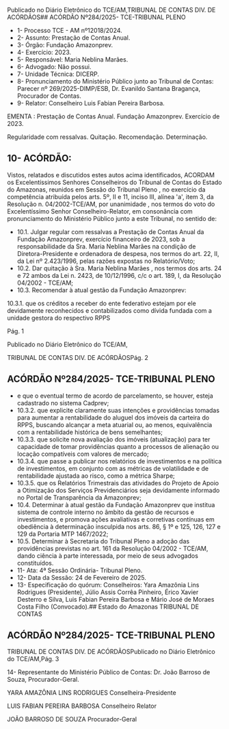 Publicado  no  Diário  Eletrônico do TCE/AM,TRIBUNAL DE CONTAS DIV. DE ACÓRDÃOS## ACÓRDÃO Nº284/2025- TCE-TRIBUNAL PLENO

- 1- Processo TCE - AM nº12018/2024.
- 2- Assunto: Prestação de Contas Anual.
- 3- Órgão: Fundação Amazonprev.
- 4- Exercício: 2023.
- 5- Responsável: Maria Neblina Marães.
- 6- Advogado: Não possui.
- 7- Unidade Técnica: DICERP.
- 8- Pronunciamento  do  Ministério  Público  junto  ao  Tribunal  de  Contas: Parecer  nº 269/2025-DIMP/ESB, Dr. Evanildo Santana Bragança, Procurador de Contas.
- 9- Relator: Conselheiro Luis Fabian Pereira Barbosa.

EMENTA : Prestação  de  Contas  Anual.  Fundação Amazonprev. Exercício de 2023.

Regularidade com ressalvas. Quitação. Recomendação. Determinação.

## 10-  ACÓRDÃO:

Vistos, relatados e discutidos estes autos acima identificados, ACORDAM os Excelentíssimos Senhores Conselheiros do Tribunal de Contas do Estado do Amazonas, reunidos em Sessão do Tribunal Pleno , no exercício da competência atribuída pelos arts. 5º, II e  11,  inciso  III, alínea  'a', item  3,  da  Resolução  n.  04/2002-TCE/AM, por unanimidade ,  nos  termos  do  voto  do  Excelentíssimo  Senhor  Conselheiro-Relator, em consonância com pronunciamento do Ministério Público junto a este Tribunal, no sentido de:

- 10.1. Julgar  regular  com  ressalvas a  Prestação  de  Contas  Anual  da Fundação Amazonprev, exercício financeiro de 2023, sob a responsabilidade  da  Sra. Maria  Neblina  Marães na  condição  de Diretora-Presidente e ordenadora de despesa, nos termos do art. 22, II, da Lei nº 2.423/1996, pelas razões expostas no Relatório/Voto;
- 10.2. Dar quitação à Sra. Maria Neblina Marães , nos termos dos arts. 24 e 72 ambos da Lei n. 2423, de 10/12/1996, c/c o art. 189, I, da Resolução 04/2002 - TCE/AM;
- 10.3. Recomendar à atual gestão da Fundação Amazonprev:

10.3.1. que os créditos a receber do ente federativo estejam por ele devidamente reconhecidos e contabilizados como dívida fundada com a unidade gestora do respectivo RPPS

Pág. 1

Publicado  no  Diário  Eletrônico do TCE/AM,

TRIBUNAL DE CONTAS DIV. DE ACÓRDÃOSPág. 2

## ACÓRDÃO Nº284/2025- TCE-TRIBUNAL PLENO

- e  que  o  eventual  termo  de  acordo  de  parcelamento,  se houver,  esteja cadastrado no sistema Cadprev;
- 10.3.2. que explicite claramente suas intenções e providências tomadas  para  aumentar  a  rentabilidade  do  aluguel  dos imóveis  da  carteira  do  RPPS,  buscando  alcançar  a  meta atuarial  ou,  ao  menos,  equivalência  com  a  rentabilidade histórica de bens semelhantes;
- 10.3.3. que  solicite  nova  avaliação  dos  imóveis  (atualização) para  ter capacidade  de  tomar  providências  quanto  a processos  de alienação ou locação compatíveis com valores de mercado;
- 10.3.4. que passe a publicar nos relatórios de investimentos e na política de investimentos, em conjunto com as métricas de volatilidade e de rentabilidade ajustada ao risco, como a métrica Sharpe;
- 10.3.5. que os Relatórios Trimestrais das atividades do Projeto de Apoio a Otimização dos Serviços Previdenciários seja devidamente  informado  no  Portal  de  Transparência  da Amazonprev;
- 10.4. Determinar à  atual  gestão  da  Fundação  Amazonprev  que  institua sistema  de  controle  interno  no  âmbito  da  gestão  de  recursos  e investimentos, e promova ações avaliativas e corretivas contínuas em obediência à determinação insculpida nos arts. 86, § 1º e 125, 126, 127 e 129 da Portaria MTP 1467/2022;
- 10.5. Determinar à Secretaria do Tribunal Pleno a adoção das providências previstas no art. 161 da Resolução 04/2002 - TCE/AM, dando ciência à parte interessada, por meio de seus advogados constituídos.
- 11-  Ata: 4ª Sessão Ordinária- Tribunal Pleno.
- 12-  Data da Sessão: 24 de Fevereiro de 2025.
- 13-  Especificação do quórum: Conselheiros: Yara Amazônia Lins Rodrigues (Presidente),  Júlio  Assis  Corrêa  Pinheiro,  Érico  Xavier  Desterro  e  Silva,  Luis  Fabian Pereira Barbosa e Mário José de Moraes Costa Filho (Convocado).## Estado do Amazonas TRIBUNAL DE CONTAS

## ACÓRDÃO Nº284/2025- TCE-TRIBUNAL PLENO

TRIBUNAL DE CONTAS DIV. DE ACÓRDÃOSPublicado  no  Diário  Eletrônico do TCE/AM,Pág. 3

14-  Representante  do  Ministério  Público  de  Contas: Dr.  João  Barroso  de  Souza, Procurador-Geral.

YARA AMAZÔNIA LINS RODRIGUES Conselheira-Presidente

LUIS FABIAN PEREIRA BARBOSA Conselheiro Relator

JOÃO BARROSO DE SOUZA Procurador-Geral